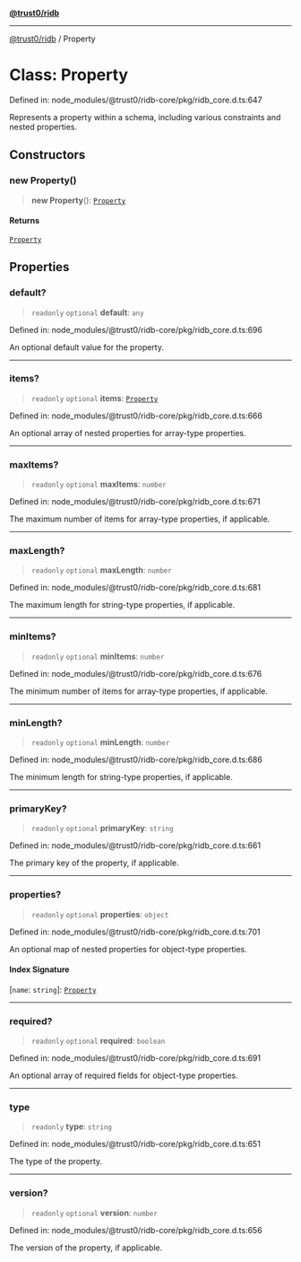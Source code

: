 [**@trust0/ridb**](../README.md)

***

[@trust0/ridb](../README.md) / Property

# Class: Property

Defined in: node\_modules/@trust0/ridb-core/pkg/ridb\_core.d.ts:647

Represents a property within a schema, including various constraints and nested properties.

## Constructors

### new Property()

> **new Property**(): [`Property`](Property.md)

#### Returns

[`Property`](Property.md)

## Properties

### default?

> `readonly` `optional` **default**: `any`

Defined in: node\_modules/@trust0/ridb-core/pkg/ridb\_core.d.ts:696

An optional default value for the property.

***

### items?

> `readonly` `optional` **items**: [`Property`](Property.md)

Defined in: node\_modules/@trust0/ridb-core/pkg/ridb\_core.d.ts:666

An optional array of nested properties for array-type properties.

***

### maxItems?

> `readonly` `optional` **maxItems**: `number`

Defined in: node\_modules/@trust0/ridb-core/pkg/ridb\_core.d.ts:671

The maximum number of items for array-type properties, if applicable.

***

### maxLength?

> `readonly` `optional` **maxLength**: `number`

Defined in: node\_modules/@trust0/ridb-core/pkg/ridb\_core.d.ts:681

The maximum length for string-type properties, if applicable.

***

### minItems?

> `readonly` `optional` **minItems**: `number`

Defined in: node\_modules/@trust0/ridb-core/pkg/ridb\_core.d.ts:676

The minimum number of items for array-type properties, if applicable.

***

### minLength?

> `readonly` `optional` **minLength**: `number`

Defined in: node\_modules/@trust0/ridb-core/pkg/ridb\_core.d.ts:686

The minimum length for string-type properties, if applicable.

***

### primaryKey?

> `readonly` `optional` **primaryKey**: `string`

Defined in: node\_modules/@trust0/ridb-core/pkg/ridb\_core.d.ts:661

The primary key of the property, if applicable.

***

### properties?

> `readonly` `optional` **properties**: `object`

Defined in: node\_modules/@trust0/ridb-core/pkg/ridb\_core.d.ts:701

An optional map of nested properties for object-type properties.

#### Index Signature

\[`name`: `string`\]: [`Property`](Property.md)

***

### required?

> `readonly` `optional` **required**: `boolean`

Defined in: node\_modules/@trust0/ridb-core/pkg/ridb\_core.d.ts:691

An optional array of required fields for object-type properties.

***

### type

> `readonly` **type**: `string`

Defined in: node\_modules/@trust0/ridb-core/pkg/ridb\_core.d.ts:651

The type of the property.

***

### version?

> `readonly` `optional` **version**: `number`

Defined in: node\_modules/@trust0/ridb-core/pkg/ridb\_core.d.ts:656

The version of the property, if applicable.
